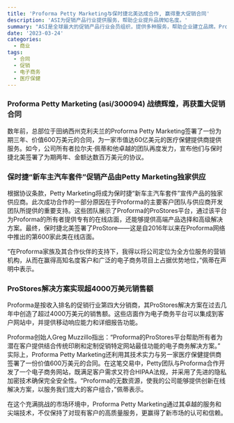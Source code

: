 ```yaml
---
title: 'Proforma Petty Marketing与保时捷北美达成合作, 赢得重大促销合同'
description: 'ASI为促销产品行业提供服务，帮助企业提升品牌知名度。'
summary: "ASI是全球最大的促销产品行业会员组织，提供多种服务，帮助企业建立品牌。Proforma Petty Marketing再次展现其实力，与保时捷北美签订了一项为期两年的独家供应协议。这不仅证明了其团队的卓越能力，也展示了他们在电子商务平台方面的强大实力。"
date: '2023-03-24'
categories:
  - 商业
tags:
  - 合同
  - 促销
  - 电子商务
  - 医疗保健
---
```


### Proforma Petty Marketing (asi/300094) 战绩辉煌，再获重大促销合同

数年前，总部位于田纳西州克利夫兰的Proforma Petty Marketing签署了一份为期三年、价值600万美元的合同，为一家市值达60亿美元的医疗保健提供商提供服务。如今，公司所有者拉尔夫·佩蒂和他卓越的团队再度发力，宣布他们与保时捷北美签署了为期两年、金额达数百万美元的协议。

### 保时捷“新车主汽车套件”促销产品由Petty Marketing独家供应

根据协议条款，Petty Marketing将成为保时捷“新车主汽车套件”宣传产品的独家供应商。此次成功合作的一部分原因在于Proforma的主要客户团队与供应商开发团队所提供的重要支持。这些团队展示了Proforma的ProStores平台，通过该平台为Proforma的所有者提供专有的在线店面，还能够提供高端产品选择和高级解决方案。最终，保时捷北美签署了ProStore——这是自2016年以来在Proforma网络中推出的第600家此类在线店面。

“在Proforma家族及其合作伙伴的支持下，我得以将公司定位为全方位服务的营销机构，从而在赢得高知名度客户和广泛的电子商务项目上占据优势地位，”佩蒂在声明中表示。

### ProStores解决方案实现超4000万美元销售额

Proforma是按收入排名的促销行业第四大分销商，其ProStores解决方案在过去几年中创造了超过4000万美元的销售额。这些店面作为电子商务平台可以集成到客户网站中，并提供移动响应能力和详细报告功能。

Proforma创始人Greg Muzzillo指出：“Proforma的ProStores平台帮助所有者为潜在客户提供结合传统印刷和定制促销特定网站最佳功能的电子商务解决方案。” 实际上，Proforma Petty Marketing还利用其技术实力与另一家医疗保健提供商签署了一份价值600万美元的合同。在这笔交易中，Petty团队与Proforma合作开发了一个电子商务网站，既满足客户需求又符合HIPAA法规，并采用了先进的隐私加密技术确保完全安全性。“Proforma的无数资源，使我的公司能够提供创新在线解决方案，以服务我们庞大的客户组合，”佩蒂表示。

在这个充满挑战的市场环境中，Proforma Petty Marketing通过其卓越的服务和尖端技术，不仅保持了对现有客户的高质量服务，更赢得了新市场的认可和信赖。